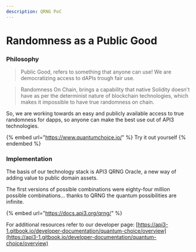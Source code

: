 ```yaml
---
description: QRNG PoC
---
```


# Randomness as a Public Good

### Philosophy

> Public Good, refers to something that anyone can use! We are democratizing access to dAPIs trough fair use.

> Randomness On Chain, brings a capability that native Solidity doesn't have as per the determinist nature of blockchain technologies, which makes it impossible to have true randomness on chain.

So, we are working towards an easy and publicly available access to true randomness for dapps, so anyone can make the best use out of API3 technologies.

{% embed url="https://www.quantumchoice.io/" %}
Try it out yourself
{% endembed %}

### Implementation

The basis of our technology stack is API3 QRNG Oracle, a new way of adding value to public domain assets.

The first versions of possible combinations were eighty-four million possible combinations... thanks to QRNG the quantum possibilities are infinite.

{% embed url="https://docs.api3.org/qrng/" %}

For additional resources refer to our developer page:  [https://api3-1.gitbook.io/developer-documentation/quantum-choice/overview](https://api3-1.gitbook.io/developer-documentation/quantum-choice/overview)
